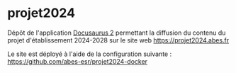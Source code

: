 # projet2024

Dépôt de l'application [Docusaurus 2](https://docusaurus.io/) permettant la diffusion du contenu du projet d'établissement 2024-2028 sur le site web https://projet2024.abes.fr

Le site est déployé à l'aide de la configuration suivante :  
https://github.com/abes-esr/projet2024-docker